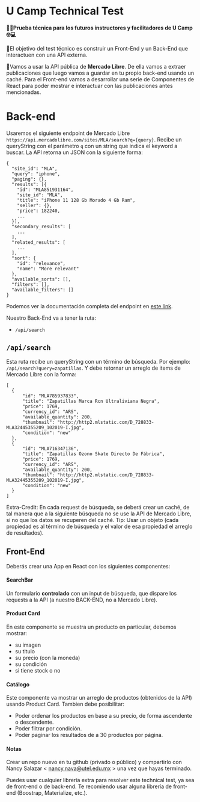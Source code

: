 
#  U Camp Technical Test
**🤟🏻Prueba técnica para los futuros instructores y facilitadores de U Camp 🤓💻**

📝El objetivo del test técnico es construir un Front-End y un Back-End que interactuen con una API externa.

👀Vamos a usar la API pública de **Mercado Libre**. De ella vamos a extraer publicaciones que luego vamos a guardar en tu propio back-end usando un caché. Para el Front-end vamos a desarrollar una serie de Componentes de React para poder mostrar e interactuar con las publicaciones antes mencionadas.

# Back-end

Usaremos el siguiente endpoint de Mercado Libre `https://api.mercadolibre.com/sites/MLA/search?q={query}`. Recibe un queryString con el parámetro `q` con un string que indica el keyword a buscar. La API retorna un JSON con la siguiente forma:

    {
      "site_id": "MLA",
      "query": "iphone",
      "paging": {},
      "results": [{
      	"id": "MLA851931164",
        "site_id": "MLA",
        "title": "iPhone 11 128 Gb Morado 4 Gb Ram",
        "seller": {},
        "price": 182240,
        ...
      }],
      "secondary_results": [
        ...
      ],
      "related_results": [
      	...
      ],
      "sort": {
        "id": "relevance",
        "name": "More relevant"
      },
      "available_sorts": [],
      "filters": [],
      "available_filters": []
    }

Podemos ver la documentación completa del endpoint en [este link](https://api.mercadolibre.com/sites/MLA/search?q=iphone).

Nuestro Back-End va a tener la ruta:

 - `/api/search`

## **`/api/search`**
Esta ruta recibe un queryString con un término de búsqueda. Por ejemplo: `/api/search?query=zapatillas`. Y debe retornar un arreglo de items de Mercado Libre con la forma:

    [
      {
          "id": "MLA785937833",
          "title": "Zapatillas Marca Rcn Ultraliviana Negra",
          "price": 1769,
          "currency_id": "ARS",
          "available_quantity": 200,
          "thumbnail": "http://http2.mlstatic.com/D_728833-MLA32445355209_102019-I.jpg",
          "condition": "new"
      },
      {
          "id": "MLA716347136",
          "title": "Zapatillas Ozono Skate Directo De Fábrica",
          "price": 1769,
          "currency_id": "ARS",
          "available_quantity": 200,
          "thumbnail": "http://http2.mlstatic.com/D_728833-MLA32445355209_102019-I.jpg",
          "condition": "new"
      }
    ]

Extra-Credit: En cada request de búsqueda, se deberá crear un caché, de tal manera que a la siguiente búsqueda no se use la API de Mercado Libre, si no que los datos se recuperen del caché. Tip: Usar un objeto (cada propiedad es al término de búsqueda y el valor de esa propiedad el arreglo de resultados).

## Front-End
Deberás crear una App en React con los siguientes componentes:

#### SearchBar
Un formulario **controlado** con un input de búsqueda, que dispare los requests a la API (a nuestro BACK-END, no a Mercado Libre).

#### Product Card
En este componente se muestra un producto en particular, debemos mostrar:

- su imagen
- su titulo
- su precio (con la moneda)
- su condición
- si tiene stock o no

#### Catálogo
Este componente va mostrar un arreglo de productos (obtenidos de la API) usando Product Card. Tambien debe posibilitar:

- Poder ordenar los productos en base a su precio, de forma ascendente o descendente.
- Poder filtrar por condición.
- Poder paginar los resultados de a 30 productos por página.

#### Notas
Crear un repo nuevo en tu github (privado o público) y compartirlo con Nancy Salazar < nancy.nava@utel.edu.mx > una vez que hayas terminado.

Puedes usar cualquier librería extra para resolver este technical test, ya sea de front-end o de back-end. Te recomiendo usar alguna librería de front-end (Boostrap, Materialize, etc.).
